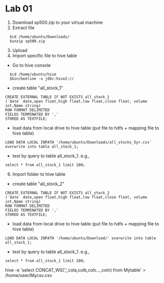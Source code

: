 # Lab 01

1. Download sp500.zip to your virtual machine
2. Extract file 
```
  $cd /home/ubuntu/Downloads/
  $unzip sp500.zip
```
3. Upload 
4. Import specific file to hive table
- Go to hive console
```
  $cd /home/ubuntu/hive
  $bin/beeline -u jdbc:hive2://
```
- create table "all_stock_1"
```
CREATE EXTERNAL TABLE IF NOT EXISTS all_stock_1
(`date` date,open float,high float,low float,close float, volume int,Name string)
ROW FORMAT DELIMITED
FIELDS TERMINATED BY ','
STORED AS TEXTFILE;
```
- load data from local drive to hive table (put file to hdfs + mapping file to hive table)
```
LOAD DATA LOCAL INPATH '/home/ubuntu/Downloads/all_stocks_5yr.csv' overwrite into table all_stock_1;
```

- test by query to table all_stock_1. e.g.,
```
select * from all_stock_1 limit 100;
```
6. Import folder to hive table
- create table "all_stock_2"
```
CREATE EXTERNAL TABLE IF NOT EXISTS all_stock_2
(`date` date,open float,high float,low float,close float, volume int,Name string)
ROW FORMAT DELIMITED
FIELDS TERMINATED BY ','
STORED AS TEXTFILE;
```
- load data from local drive to hive table (put file to hdfs + mapping file to hive table)
```
LOAD DATA LOCAL INPATH '/home/ubuntu/Download/' overwrite into table all_stock_1;
```

- test by query to table all_stock_1. e.g.,
```
select * from all_stock_1 limit 100;
```

hive -e 'select CONCAT_WS(',',cola,colb,colc...,coln) from Mytable' > /home/user/Mycsv.csv
